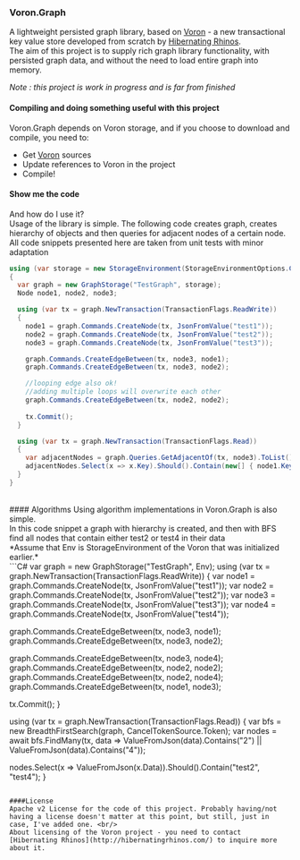 ### Voron.Graph
A lightweight persisted graph library, based on [Voron](https://github.com/ayende/raven.voron/) - a new transactional key value store developed from scratch by [Hibernating Rhinos](http://hibernatingrhinos.com/).<br/>
The aim of this project is to supply rich graph library functionality, with persisted graph data, and without the need to load entire graph into memory.

*Note : this project is work in progress and is far from finished*

#### Compiling and doing something useful with this project
Voron.Graph depends on Voron storage, and if you choose to download and compile, you need to:
* Get [Voron](https://github.com/ayende/raven.voron/) sources
* Update references to Voron in the project
* Compile!

#### Show me the code
And how do I use it?<br/>
Usage of the library is simple. The following code creates graph, creates hierarchy of objects
and then queries for adjacent nodes of a certain node. <br/>
All code snippets presented here are taken from unit tests with minor adaptation<br/>

```c#
using (var storage = new StorageEnvironment(StorageEnvironmentOptions.CreateMemoryOnly()))
{
  var graph = new GraphStorage("TestGraph", storage);
  Node node1, node2, node3;

  using (var tx = graph.NewTransaction(TransactionFlags.ReadWrite))
  {
    node1 = graph.Commands.CreateNode(tx, JsonFromValue("test1"));
    node2 = graph.Commands.CreateNode(tx, JsonFromValue("test2"));
    node3 = graph.Commands.CreateNode(tx, JsonFromValue("test3"));

    graph.Commands.CreateEdgeBetween(tx, node3, node1);
    graph.Commands.CreateEdgeBetween(tx, node3, node2);

    //looping edge also ok!
    //adding multiple loops will overwrite each other
    graph.Commands.CreateEdgeBetween(tx, node2, node2);
    
    tx.Commit();
  }

  using (var tx = graph.NewTransaction(TransactionFlags.Read))
  {
    var adjacentNodes = graph.Queries.GetAdjacentOf(tx, node3).ToList();
    adjacentNodes.Select(x => x.Key).Should().Contain(new[] { node1.Key, node2.Key });
  }
}
```  
<br/>
#### Algorithms
Using algorithm implementations in Voron.Graph is also simple.<br/>
In this code snippet a graph with hierarchy is created, and then with BFS find all nodes that contain either test2 or test4 in their data<br/>
*Assume that Env is StorageEnvironment of the Voron that was initialized earlier.*<br/>
```C#
var graph = new GraphStorage("TestGraph", Env);
using (var tx = graph.NewTransaction(TransactionFlags.ReadWrite))
{
  var node1 = graph.Commands.CreateNode(tx, JsonFromValue("test1"));
  var node2 = graph.Commands.CreateNode(tx, JsonFromValue("test2"));
  var node3 = graph.Commands.CreateNode(tx, JsonFromValue("test3"));
  var node4 = graph.Commands.CreateNode(tx, JsonFromValue("test4"));

  graph.Commands.CreateEdgeBetween(tx, node3, node1);
  graph.Commands.CreateEdgeBetween(tx, node3, node2);
  
  graph.Commands.CreateEdgeBetween(tx, node3, node4);
  graph.Commands.CreateEdgeBetween(tx, node2, node2);
  graph.Commands.CreateEdgeBetween(tx, node2, node4);
  graph.Commands.CreateEdgeBetween(tx, node1, node3);

  tx.Commit();
}

using (var tx = graph.NewTransaction(TransactionFlags.Read))
{
  var bfs = new BreadthFirstSearch(graph, CancelTokenSource.Token);
  var nodes = await bfs.FindMany(tx, data => ValueFromJson<string>(data).Contains("2") ||
                                             ValueFromJson<string>(data).Contains("4"));

  nodes.Select(x => ValueFromJson<string>(x.Data)).Should().Contain("test2", "test4");
}
```

####License
Apache v2 License for the code of this project. Probably having/not having a license doesn't matter at this point, but still, just in case, I've added one. <br/>
About licensing of the Voron project - you need to contact [Hibernating Rhinos](http://hibernatingrhinos.com/) to inquire more about it.
